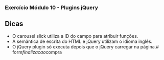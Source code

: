 ### Exercício Módulo 10 - Plugins jQuery

## Dicas

- O carousel slick utiliza a ID do campo para atribuir funções.
- A semântica de escrita do HTML e jQuery utilizam o idioma inglês.
- O jQuery plugin só executa depois que o jQuery carregar na página.#   f o r m _ f i n a l i z a c a o _ c o m p r a  
 